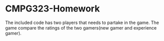 # CMPG323-Homework

The included code has two players that needs to partake in the game. The game compare the ratings of the two gamers(new gamer and experience gamer).
